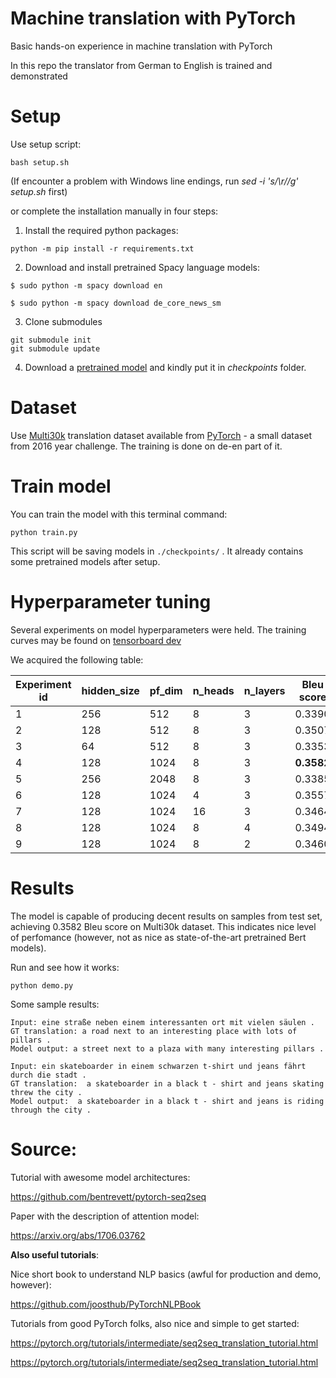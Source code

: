 # Machine translation with PyTorch
Basic hands-on experience in machine translation with PyTorch

In this repo the translator from German to English is trained and demonstrated

# Setup

Use setup script:
```
bash setup.sh
```

(If encounter a problem with Windows line endings, run *sed -i 's/\r//g' setup.sh* first)

or complete the installation manually in four steps:

 1. Install the required python packages:

```
python -m pip install -r requirements.txt
```

 2. Download and install pretrained Spacy language models:
```
$ sudo python -m spacy download en

$ sudo python -m spacy download de_core_news_sm
```

 3. Clone submodules
 ```
 git submodule init
 git submodule update
 ```
 
 4. Download a [pretrained model](https://drive.google.com/uc?id=1rNYfjFcSnp3Mi5sv0CL4Q9w6lQVlxhMh) and kindly put it in *checkpoints* folder.
 
# Dataset

Use [Multi30k](https://github.com/multi30k/dataset) translation dataset available from [PyTorch](https://torchtext.readthedocs.io/en/latest/datasets.html) - a
 small dataset from 2016 year challenge. The training is done on de-en part of it.
# Train model

You can train the model with this terminal command:

```
python train.py
```

This script will be saving models in ```./checkpoints/``` . It already contains some pretrained models after setup.

# Hyperparameter tuning

Several experiments on model hyperparameters were held. The training curves may be found on [tensorboard dev](https://tensorboard.dev/experiment/ksbaLHxzRgqGgPlbE5kWqw/)

We acquired the following table:

| Experiment id | hidden_size | pf_dim | n_heads | n_layers | Bleu score
|---|---|---|---|---|---|
| 1 | 256 | 512 | 8 | 3 | 0.3390
| 2 | 128 | 512 | 8 | 3 | 0.3507
| 3 | 64 | 512 | 8 | 3 | 0.3353
| 4 | 128 | 1024 | 8 | 3 | **0.3582**
| 5 | 256 | 2048 | 8 | 3 | 0.3385
| 6 | 128 | 1024 | 4 | 3 | 0.3557
| 7 | 128 | 1024 | 16 | 3 | 0.3464
| 8 | 128 | 1024 | 8 | 4 | 0.3494
| 9 | 128 | 1024 | 8 | 2 | 0.3460

# Results

The model is capable of producing decent results on samples from test set, achieving 0.3582 Bleu score on Multi30k dataset.
 This indicates nice level of perfomance (however, not as nice as state-of-the-art pretrained Bert models).

Run and see how it works:

```
python demo.py
```

Some sample results:

```
Input: eine straße neben einem interessanten ort mit vielen säulen .
GT translation: a road next to an interesting place with lots of pillars .
Model output: a street next to a plaza with many interesting pillars .

Input: ein skateboarder in einem schwarzen t-shirt und jeans fährt durch die stadt .
GT translation:  a skateboarder in a black t - shirt and jeans skating threw the city .
Model output:  a skateboarder in a black t - shirt and jeans is riding through the city .

```

# Source:

Tutorial with awesome model architectures:

https://github.com/bentrevett/pytorch-seq2seq

Paper with the description of attention model:

https://arxiv.org/abs/1706.03762

**Also useful tutorials**:

Nice short book to understand NLP basics (awful for production and demo, however):

https://github.com/joosthub/PyTorchNLPBook

Tutorials from good PyTorch folks, also nice and simple to get started:

https://pytorch.org/tutorials/intermediate/seq2seq_translation_tutorial.html

https://pytorch.org/tutorials/intermediate/seq2seq_translation_tutorial.html
